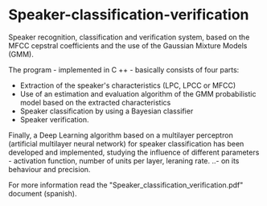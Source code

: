 # Speaker-classification-verification
Speaker recognition, classification and verification system, based on the MFCC cepstral coefficients and the use of the Gaussian Mixture Models (GMM).

The program - implemented in C ++ - basically consists of four parts: 
- Extraction of the speaker's characteristics (LPC, LPCC or MFCC)
- Use of an estimation and evaluation algorithm of the GMM probabilistic model based on the extracted characteristics
- Speaker classification by using a Bayesian classifier
- Speaker verification.

Finally, a Deep Learning algorithm based on a multilayer perceptron (artificial multilayer neural network) for speaker classification has been developed and implemented, studying the influence of different parameters - activation function, number of units per layer, leraning rate. ..- on its behaviour and precision.

For more information read the "Speaker_classification_verification.pdf" document (spanish).
